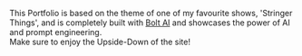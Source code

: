 This Portfolio is based on the theme of one of my favourite shows, 'Stringer Things', and is completely built with [Bolt AI](https://bolt.new) and showcases the power of AI and prompt engineering. <br>
Make sure to enjoy the Upside-Down of the site!
